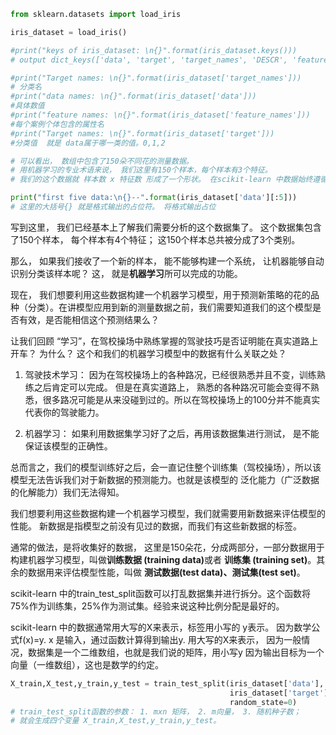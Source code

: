```Python
from sklearn.datasets import load_iris

iris_dataset = load_iris()

#print("keys of iris_dataset: \n{}".format(iris_dataset.keys()))
# output dict_keys(['data', 'target', 'target_names', 'DESCR', 'feature_names'])

#print("Target names: \n{}".format(iris_dataset['target_names']))
# 分类名
#print("data names: \n{}".format(iris_dataset['data']))
#具体数值
#print("feature names: \n{}".format(iris_dataset['feature_names']))
#每个案例个体包含的属性名
#print("Target names: \n{}".format(iris_dataset['target']))
#分类值  就是 data属于哪一类的值。0,1,2

# 可以看出， 数组中包含了150朵不同花的测量数据。
# 用机器学习的专业术语来说， 我们这里有150个样本，每个样本有3个特征。
# 我们的这个数据就 样本数 x 特征数 形成了一个形状。 在scikit-learn 中数据始终遵循这个约定。

print("first five data:\n{}--".format(iris_dataset['data'][:5]))
# 这里的大括号{} 就是格式输出的占位符。 将格式输出占位
```

写到这里， 我们已经基本上了解我们需要分析的这个数据集了。 这个数据集包含了150个样本， 每个样本有4个特征； 这150个样本总共被分成了3个类别。

那么， 如果我们接收了一个新的样本， 能不能够构建一个系统， 让机器能够自动识别分类该样本呢？
这， 就是<b>机器学习</b>所可以完成的功能。 

现在， 我们想要利用这些数据构建一个机器学习模型，用于预测新策略的花的品种（分类）。在讲模型应用到新的测量数据之前，我们需要知道我们的这个模型是否有效，是否能相信这个预测结果么？

让我们回顾 “学习”，在驾校操场中熟练掌握的驾驶技巧是否证明能在真实道路上开车？ 为什么？
这个和我们的机器学习模型中的数据有什么关联之处？

1. 驾驶技术学习： 因为在驾校操场上的各种路况，已经很熟悉并且不变，训练熟练之后肯定可以完成。 但是在真实道路上， 熟悉的各种路况可能会变得不熟悉，很多路况可能是从来没碰到过的。所以在驾校操场上的100分并不能真实代表你的驾驶能力。

2. 机器学习： 如果利用数据集学习好了之后，再用该数据集进行测试， 是不能保证该模型的正确性。

总而言之，我们的模型训练好之后，会一直记住整个训练集（驾校操场），所以该模型无法告诉我们对于新数据的预测能力。也就是该模型的 泛化能力（广泛数据的化解能力）我们无法得知。


我们想要利用这些数据构建一个机器学习模型，我们就需要用新数据来评估模型的性能。 新数据是指模型之前没有见过的数据，而我们有这些新数据的标签。

通常的做法，是将收集好的数据， 这里是150朵花，分成两部分，一部分数据用于构建机器学习模型，叫做<b>训练数据 (training data)</b>或者 <b>训练集 (training set)</b>。其余的数据用来评估模型性能，叫做 <b>测试数据(test data)、测试集(test set)</b>。

scikit-learn 中的train_test_split函数可以打乱数据集并进行拆分。这个函数将75%作为训练集，25%作为测试集。经验来说这种比例分配是最好的。

scikit-learn 中的数据通常用大写的X来表示，标签用小写的 y表示。 因为数学公式f(x)=y. 
x 是输入，通过函数计算得到输出y. 用大写的X来表示， 因为一般情况，数据集是一个二维数组，也就是我们说的矩阵，用小写y 因为输出目标为一个向量（一维数组），这也是数学的约定。

```Python
X_train,X_test,y_train,y_test = train_test_split(iris_dataset['data'],
                                                 iris_dataset['target'],
                                                 random_state=0)
# train_test_split函数的参数： 1. mxn 矩阵， 2. m向量， 3. 随机种子数；
# 就会生成四个变量 X_train,X_test,y_train,y_test。
```
